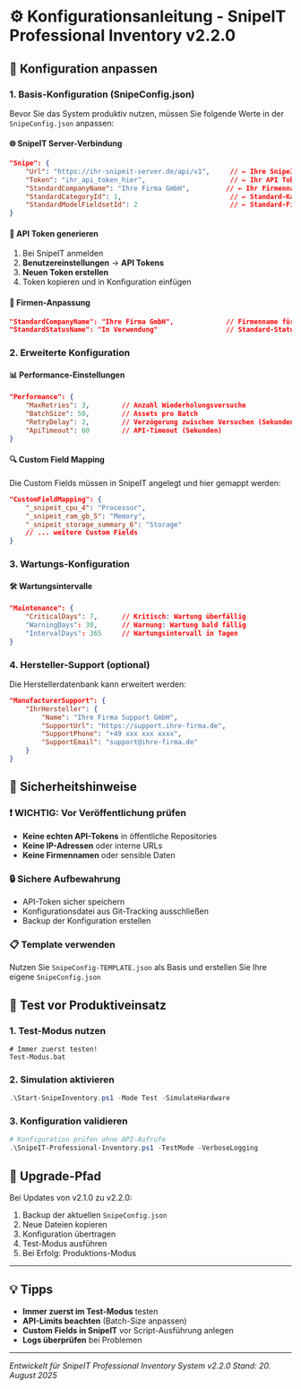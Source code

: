 # ⚙️ Konfigurationsanleitung - SnipeIT Professional Inventory v2.2.0

## 🔧 Konfiguration anpassen

### 1. Basis-Konfiguration (SnipeConfig.json)

Bevor Sie das System produktiv nutzen, müssen Sie folgende Werte in der `SnipeConfig.json` anpassen:

#### 🌐 SnipeIT Server-Verbindung
```json
"Snipe": {
    "Url": "https://ihr-snipeit-server.de/api/v1",     // ← Ihre SnipeIT URL
    "Token": "ihr_api_token_hier",                     // ← Ihr API Token
    "StandardCompanyName": "Ihre Firma GmbH",         // ← Ihr Firmenname
    "StandardCategoryId": 1,                           // ← Standard-Kategorie ID
    "StandardModelFieldsetId": 2                       // ← Standard-Fieldset ID
}
```

#### 🔑 API Token generieren
1. Bei SnipeIT anmelden
2. **Benutzereinstellungen** → **API Tokens**
3. **Neuen Token erstellen**
4. Token kopieren und in Konfiguration einfügen

#### 🏢 Firmen-Anpassung
```json
"StandardCompanyName": "Ihre Firma GmbH",             // Firmenname für neue Assets
"StandardStatusName": "In Verwendung"                 // Standard-Status
```

### 2. Erweiterte Konfiguration

#### 📊 Performance-Einstellungen
```json
"Performance": {
    "MaxRetries": 3,        // Anzahl Wiederholungsversuche
    "BatchSize": 50,        // Assets pro Batch
    "RetryDelay": 2,        // Verzögerung zwischen Versuchen (Sekunden)
    "ApiTimeout": 60        // API-Timeout (Sekunden)
}
```

#### 🔍 Custom Field Mapping
Die Custom Fields müssen in SnipeIT angelegt und hier gemappt werden:
```json
"CustomFieldMapping": {
    "_snipeit_cpu_4": "Processor",
    "_snipeit_ram_gb_5": "Memory",
    "_snipeit_storage_summary_6": "Storage"
    // ... weitere Custom Fields
}
```

### 3. Wartungs-Konfiguration

#### 🛠️ Wartungsintervalle
```json
"Maintenance": {
    "CriticalDays": 7,      // Kritisch: Wartung überfällig
    "WarningDays": 30,      // Warnung: Wartung bald fällig
    "IntervalDays": 365     // Wartungsintervall in Tagen
}
```

### 4. Hersteller-Support (optional)

Die Herstellerdatenbank kann erweitert werden:
```json
"ManufacturerSupport": {
    "IhrHersteller": {
        "Name": "Ihre Firma Support GmbH",
        "SupportUrl": "https://support.ihre-firma.de",
        "SupportPhone": "+49 xxx xxx xxxx",
        "SupportEmail": "support@ihre-firma.de"
    }
}
```

## 🚨 Sicherheitshinweise

### ❗ WICHTIG: Vor Veröffentlichung prüfen
- **Keine echten API-Tokens** in öffentliche Repositories
- **Keine IP-Adressen** oder interne URLs
- **Keine Firmennamen** oder sensible Daten

### 🔒 Sichere Aufbewahrung
- API-Token sicher speichern
- Konfigurationsdatei aus Git-Tracking ausschließen
- Backup der Konfiguration erstellen

### 📋 Template verwenden
Nutzen Sie `SnipeConfig-TEMPLATE.json` als Basis und erstellen Sie Ihre eigene `SnipeConfig.json`

## 🧪 Test vor Produktiveinsatz

### 1. Test-Modus nutzen
```batch
# Immer zuerst testen!
Test-Modus.bat
```

### 2. Simulation aktivieren
```powershell
.\Start-SnipeInventory.ps1 -Mode Test -SimulateHardware
```

### 3. Konfiguration validieren
```powershell
# Konfiguration prüfen ohne API-Aufrufe
.\SnipeIT-Professional-Inventory.ps1 -TestMode -VerboseLogging
```

## 🔄 Upgrade-Pfad

Bei Updates von v2.1.0 zu v2.2.0:
1. Backup der aktuellen `SnipeConfig.json`
2. Neue Dateien kopieren
3. Konfiguration übertragen
4. Test-Modus ausführen
5. Bei Erfolg: Produktions-Modus

---

## 💡 Tipps

- **Immer zuerst im Test-Modus** testen
- **API-Limits beachten** (Batch-Size anpassen)
- **Custom Fields in SnipeIT** vor Script-Ausführung anlegen
- **Logs überprüfen** bei Problemen

---

*Entwickelt für SnipeIT Professional Inventory System v2.2.0*
*Stand: 20. August 2025*
